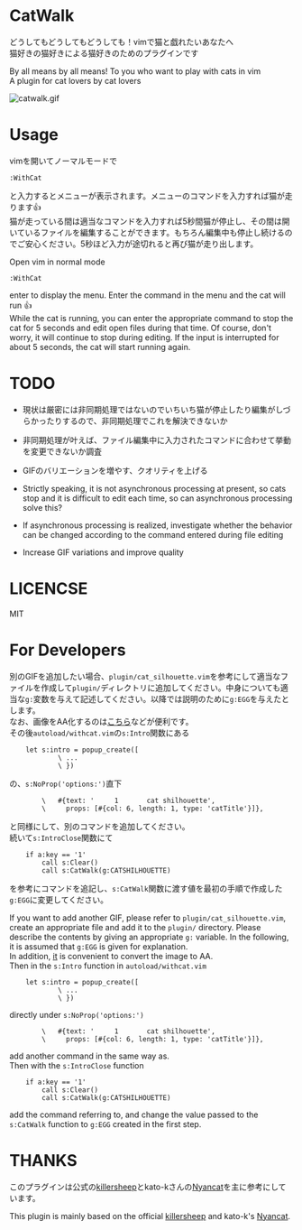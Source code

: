 # CatWalk
どうしてもどうしてもどうしても！vimで猫と戯れたいあなたへ  
猫好きの猫好きによる猫好きのためのプラグインです

By all means by all means! To you who want to play with cats in vim  
A plugin for cat lovers by cat lovers

![catwalk.gif](https://github.com/kuroitu/images/blob/master/cat_gif.gif)

# Usage
vimを開いてノーマルモードで

```console
:WithCat
```

と入力するとメニューが表示されます。メニューのコマンドを入力すれば猫が走ります👍  
猫が走っている間は適当なコマンドを入力すれば5秒間猫が停止し、その間は開いているファイルを編集することができます。もちろん編集中も停止し続けるのでご安心ください。5秒ほど入力が途切れると再び猫が走り出します。


Open vim in normal mode

```console
:WithCat
```

enter to display the menu. Enter the command in the menu and the cat will run 👍  
While the cat is running, you can enter the appropriate command to stop the cat for 5 seconds and edit open files during that time. Of course, don't worry, it will continue to stop during editing. If the input is interrupted for about 5 seconds, the cat will start running again.

# TODO
- 現状は厳密には非同期処理ではないのでいちいち猫が停止したり編集がしづらかったりするので、非同期処理でこれを解決できないか
- 非同期処理が叶えば、ファイル編集中に入力されたコマンドに合わせて挙動を変更できないか調査
- GIFのバリエーションを増やす、クオリティを上げる


- Strictly speaking, it is not asynchronous processing at present, so cats stop and it is difficult to edit each time, so can asynchronous processing solve this?
- If asynchronous processing is realized, investigate whether the behavior can be changed according to the command entered during file editing
- Increase GIF variations and improve quality

# LICENCSE
MIT

# For Developers
別のGIFを追加したい場合、`plugin/cat_silhouette.vim`を参考にして適当なファイルを作成して`plugin/`ディレクトリに追加してください。中身についても適当な`g:`変数を与えて記述してください。以降では説明のために`g:EGG`を与えたとします。  
なお、画像をAA化するのは[こちら](http://www.glassgiant.com/ascii/)などが便利です。  
その後`autoload/withcat.vim`の`s:Intro`関数にある

```withcat.vim
    let s:intro = popup_create([
            \ ...
            \ })
```

の、`s:NoProp('options:')`直下

```withcat.vim
        \   #{text: '     1       cat shilhouette',
        \     props: [#{col: 6, length: 1, type: 'catTitle'}]},
```

と同様にして、別のコマンドを追加してください。  
続いて`s:IntroClose`関数にて

```withcat.vim
    if a:key == '1'
        call s:Clear()
        call s:CatWalk(g:CATSHILHOUETTE)
```

を参考にコマンドを追記し、`s:CatWalk`関数に渡す値を最初の手順で作成した`g:EGG`に変更してください。


If you want to add another GIF, please refer to `plugin/cat_silhouette.vim`, create an appropriate file and add it to the `plugin/` directory. Please describe the contents by giving an appropriate `g:` variable. In the following, it is assumed that `g:EGG` is given for explanation.  
In addition, [it](http://www.glassgiant.com/ascii/) is convenient to convert the image to AA.  
Then in the `s:Intro` function in `autoload/withcat.vim`

```withcat.vim
    let s:intro = popup_create([
            \ ...
            \ })
```

directly under `s:NoProp('options:')`

```withcat.vim
        \   #{text: '     1       cat shilhouette',
        \     props: [#{col: 6, length: 1, type: 'catTitle'}]},
```

add another command in the same way as.  
Then with the `s:IntroClose` function

```withcat.vim
    if a:key == '1'
        call s:Clear()
        call s:CatWalk(g:CATSHILHOUETTE)
```

add the command referring to, and change the value passed to the `s:CatWalk` function to `g:EGG` created in the first step.

# THANKS
このプラグインは公式の[killersheep](https://github.com/vim/killersheep)とkato-kさんの[Nyancat](https://github.com/kato-k/nyancat.vim)を主に参考にしています。


This plugin is mainly based on the official [killersheep](https://github.com/vim/killersheep) and kato-k's [Nyancat](https://github.com/kato-k/nyancat.vim).
